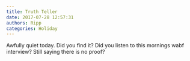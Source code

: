 ```yaml
---
title: Truth Teller
date: 2017-07-28 12:57:31
authors: Ripp
categories: Holiday
---
```


 Awfully quiet today.  Did you find it?  Did you listen to this mornings wabf interview?  Still saying there is no proof?